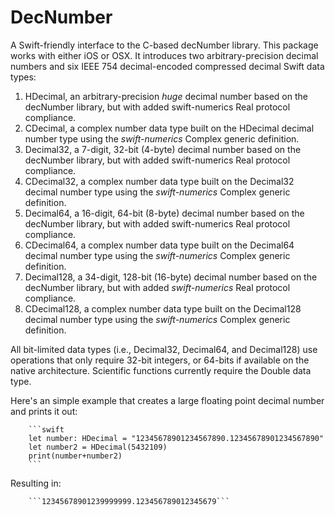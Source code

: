 # DecNumber
A Swift-friendly interface to the C-based decNumber library.  This package works with either iOS or OSX.
It introduces two arbitrary-precision decimal numbers and six IEEE 754 decimal-encoded compressed decimal Swift data types: 

1. HDecimal, an arbitrary-precision _huge_ decimal number based on the decNumber library, but with added swift-numerics Real protocol compliance.
2. CDecimal, a complex number data type built on the HDecimal decimal number type using the _swift-numerics_ Complex generic definition.
3. Decimal32, a 7-digit, 32-bit (4-byte) decimal number based on the decNumber library, but with added swift-numerics Real protocol compliance.
4. CDecimal32, a complex number data type built on the Decimal32 decimal number type using the _swift-numerics_ Complex generic definition.
5. Decimal64, a 16-digit, 64-bit (8-byte) decimal number based on the decNumber library, but with added swift-numerics Real protocol compliance.
6. CDecimal64, a complex number data type built on the Decimal64 decimal number type using the _swift-numerics_ Complex generic definition.
7. Decimal128, a 34-digit, 128-bit (16-byte) decimal number based on the decNumber library, but with added _swift-numerics_ Real protocol compliance.
8. CDecimal128, a complex number data type built on the Decimal128 decimal number type using the _swift-numerics_ Complex generic definition.

All bit-limited data types (i.e., Decimal32, Decimal64, and Decimal128) use operations that only require 32-bit integers, or 64-bits if available
on the native architecture.  Scientific functions currently require the Double data type.

Here's an simple example that creates a large floating point decimal number and prints it out:

        ```swift
        let number: HDecimal = "12345678901234567890.12345678901234567890"
        let number2 = HDecimal(5432109)
        print(number+number2)
        ```
        
Resulting in:

        ```12345678901239999999.123456789012345679```

